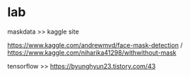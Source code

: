 # lab
maskdata >> kaggle site

https://www.kaggle.com/andrewmvd/face-mask-detection
            / https://www.kaggle.com/niharika41298/withwithout-mask

tensorflow >> https://byunghyun23.tistory.com/43
